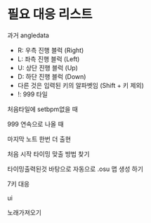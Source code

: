# 필요 대응 리스트

과거 angledata 
- R: 우측 진행 블럭 (Right)
- L: 좌측 진행 블럭 (Left)
- U: 상단 진행 블럭 (Up)
- D: 하단 진행 블럭 (Down)
- 다른 것은 입력된 키의 알파벳임 (Shift + 키 제외)
- !: 999 타일

처음타일에 setbpm없을 때 

999 연속으로 나올 때

마지막 노트 한번 더 출현

처음 시작 타이밍 맞출 방법 찾기

타이밍출력된것 바탕으로 자동으로 .osu 맵 생성 하기

7키 대응

ui

노래가져오기

